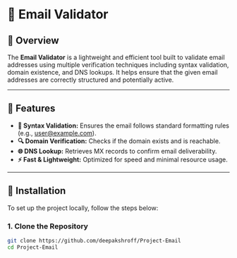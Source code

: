 # 📧 Email Validator

## 📘 Overview

The **Email Validator** is a lightweight and efficient tool built to validate email addresses using multiple verification techniques including syntax validation, domain existence, and DNS lookups. It helps ensure that the given email addresses are correctly structured and potentially active.

---

## 🚀 Features

- **📧 Syntax Validation:** Ensures the email follows standard formatting rules (e.g., user@example.com).
- **🔍 Domain Verification:** Checks if the domain exists and is reachable.
- **🌐 DNS Lookup:** Retrieves MX records to confirm email deliverability.
- **⚡ Fast & Lightweight:** Optimized for speed and minimal resource usage.

---

## 📂 Installation

To set up the project locally, follow the steps below:

### 1. Clone the Repository
```bash
git clone https://github.com/deepakshroff/Project-Email
cd Project-Email